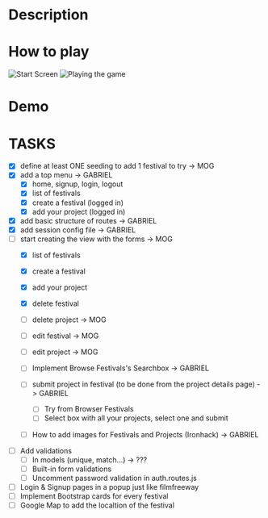 # Description

# How to play

![Start Screen]() ![Playing the game]()

# Demo

# TASKS

- [x] define at least ONE seeding to add 1 festival to try -> MOG
- [x] add a top menu -> GABRIEL
  - [x] home, signup, login, logout
  - [x] list of festivals
  - [x] create a festival (logged in)
  - [x] add your project (logged in)
- [x] add basic structure of routes -> GABRIEL
- [x] add session config file -> GABRIEL
- [ ] start creating the view with the forms -> MOG
  - [X] list of festivals
  - [X] create a festival
  - [X] add your project
  - [X] delete festival
  - [ ] delete project  -> MOG
  - [ ] edit festival  -> MOG
  - [ ] edit project   -> MOG
  - [ ] Implement Browse Festivals's Searchbox  -> GABRIEL
  - [ ] submit project in festival (to be done from the project details page) -> GABRIEL
    - [ ] Try from Browser Festivals
    - [ ] Select box with all your projects, select one and submit
  - [ ] How to add images for Festivals and Projects (Ironhack) -> GABRIEL
  
    

- [ ] Add validations 
  - [ ] In models (unique, match...) -> ???
  - [ ] Built-in form validations
  - [ ] Uncomment password validation in auth.routes.js
- [ ] Login & Signup pages in a popup just like filmfreeway
- [ ] Implement Bootstrap cards for every festival  
- [ ] Google Map to add the localtion of the festival
